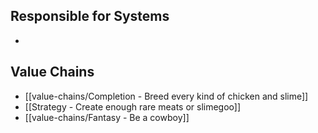 ## Responsible for Systems
- 
## Value Chains
- [[value-chains/Completion - Breed every kind of chicken and slime]]
- [[Strategy - Create enough rare meats or slimegoo]]
- [[value-chains/Fantasy - Be a cowboy]]